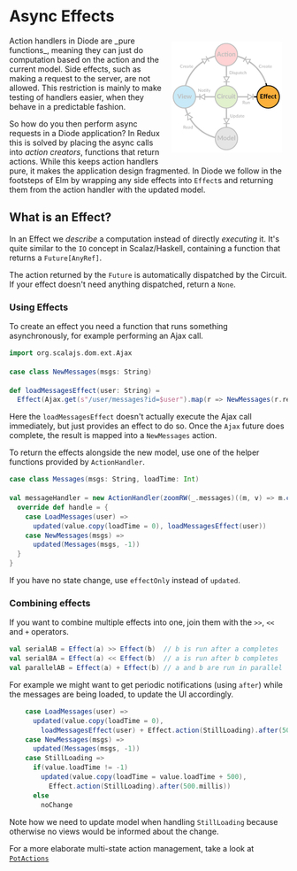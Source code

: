 # Async Effects

<img src="../images/architecture-effect.png" style="float: right; padding: 10px">
Action handlers in Diode are _pure functions_, meaning they can just do computation based on the action and the current
model. Side effects, such as making a request to the server, are not allowed. This restriction is mainly to make testing
of handlers easier, when they behave in a predictable fashion.

So how do you then perform async requests in a Diode application? In Redux this is solved by placing the async calls
into _action creators_, functions that return actions. While this keeps action handlers pure, it makes the application
design fragmented. In Diode we follow in the footsteps of Elm by wrapping any side effects into `Effect`s and returning
them from the action handler with the updated model.

## What is an Effect?

In an Effect we _describe_ a computation instead of directly _executing_ it. It's quite similar to the `IO` concept in
Scalaz/Haskell, containing a function that returns a `Future[AnyRef]`.

The action returned by the `Future` is automatically dispatched by the Circuit. If your effect doesn't need anything
dispatched, return a `None`.

### Using Effects

To create an effect you need a function that runs something asynchronously, for example performing an Ajax call.
 
```scala
import org.scalajs.dom.ext.Ajax

case class NewMessages(msgs: String)

def loadMessagesEffect(user: String) = 
  Effect(Ajax.get(s"/user/messages?id=$user").map(r => NewMessages(r.responseText)))
```

Here the `loadMessagesEffect` doesn't actually execute the Ajax call immediately, but just provides an effect to do so.
Once the `Ajax` future does complete, the result is mapped into a `NewMessages` action.

To return the effects alongside the new model, use one of the helper functions provided by `ActionHandler`.

```scala
case class Messages(msgs: String, loadTime: Int)

val messageHandler = new ActionHandler(zoomRW(_.messages)((m, v) => m.copy(messages = v))) {
  override def handle = {
    case LoadMessages(user) =>
      updated(value.copy(loadTime = 0), loadMessagesEffect(user))
    case NewMessages(msgs) =>
      updated(Messages(msgs, -1))
  }
}
```

If you have no state change, use `effectOnly` instead of `updated`.
 
### Combining effects

If you want to combine multiple effects into one, join them with the `>>`, `<<` and `+` operators.

```scala
val serialAB = Effect(a) >> Effect(b)  // b is run after a completes
val serialBA = Effect(a) << Effect(b)  // a is run after b completes
val parallelAB = Effect(a) + Effect(b) // a and b are run in parallel
```

For example we might want to get periodic notifications (using `after`) while the messages are being loaded, to update
the UI accordingly.

```scala
    case LoadMessages(user) =>
      updated(value.copy(loadTime = 0), 
        loadMessagesEffect(user) + Effect.action(StillLoading).after(500.millis))
    case NewMessages(msgs) =>
      updated(Messages(msgs, -1))
    case StillLoading =>
      if(value.loadTime != -1)
        updated(value.copy(loadTime = value.loadTime + 500),  
          Effect.action(StillLoading).after(500.millis)) 
      else
        noChange
```

Note how we need to update model when handling `StillLoading` because otherwise no views would be informed about the
change.

For a more elaborate multi-state action management, take a look at [`PotActions`](../advanced/PotActions.md)
